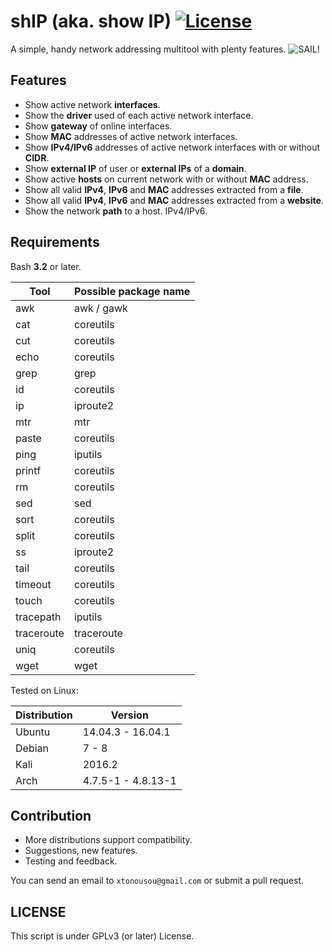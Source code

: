 # shIP (aka. show IP) [![License](https://img.shields.io/badge/License-GPL%20v3%2B-blue.svg?style=flat-square)](https://raw.githubusercontent.com/xtonousou/shIP/master/LICENSE)
A simple, handy network addressing multitool with plenty features.
<img src="https://raw.githubusercontent.com/xtonousou/shIP/master/imgs/head.png" title="SAIL!"/>

## Features

* Show active network **interfaces**.
* Show the **driver** used of each active network interface.
* Show **gateway** of online interfaces.
* Show **MAC** addresses of active network interfaces.
* Show **IPv4/IPv6** addresses of active network interfaces with or without **CIDR**.
* Show **external IP** of user or **external IPs** of a **domain**.
* Show active **hosts** on current network with or without **MAC** address.
* Show all valid **IPv4**, **IPv6** and **MAC** addresses extracted from a **file**.
* Show all valid **IPv4**, **IPv6** and **MAC** addresses extracted from a **website**.
* Show the network **path** to a host. IPv4/IPv6.

## Requirements

Bash **3.2** or later.<br/>

| Tool       | Possible package name |
|------------|-----------------------|
| awk        | awk / gawk            |
| cat        | coreutils             |
| cut        | coreutils             |
| echo       | coreutils             |
| grep       | grep                  |
| id         | coreutils             |
| ip         | iproute2              |
| mtr        | mtr                   |
| paste      | coreutils             |
| ping       | iputils               |
| printf     | coreutils             |
| rm         | coreutils             |
| sed        | sed                   |
| sort       | coreutils             |
| split      | coreutils             |
| ss         | iproute2              |
| tail       | coreutils             |
| timeout    | coreutils             |
| touch      | coreutils             |
| tracepath  | iputils               |
| traceroute | traceroute            |
| uniq       | coreutils             |
| wget       | wget                  |

Tested on Linux:

| Distribution | Version |
|--------------|-----------------------|
| Ubuntu       | 14.04.3 - 16.04.1     |
| Debian       | 7 - 8                 |
| Kali         | 2016.2                |
| Arch         | 4.7.5-1 - 4.8.13-1    |

## Contribution

* More distributions support compatibility.
* Suggestions, new features.
* Testing and feedback.

You can send an email to `xtonousou@gmail.com` or submit a pull request.

## LICENSE
This script is under GPLv3 (or later) License.
